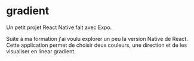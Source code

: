 # gradient

Un petit projet React Native fait avec Expo.

Suite à ma formation j'ai voulu explorer un peu la version Native de React.
Cette application permet de choisir deux couleurs, une direction et de les visualiser en linear gradient.
